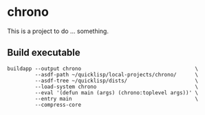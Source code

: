 # chrono

This is a project to do ... something.

## Build executable

```
buildapp --output chrono                                     \
         --asdf-path ~/quicklisp/local-projects/chrono/      \
         --asdf-tree ~/quicklisp/dists/                      \
         --load-system chrono                                \
         --eval '(defun main (args) (chrono:toplevel args))' \
         --entry main                                        \
         --compress-core
```